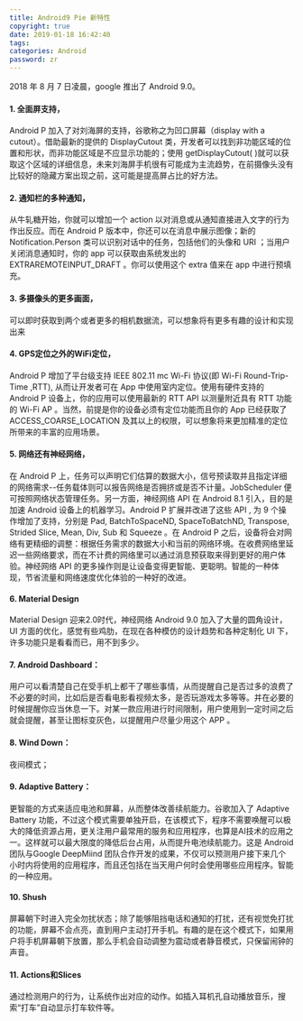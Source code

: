 ```yaml
---
title: Android9 Pie 新特性
copyright: true
date: 2019-01-18 16:42:40
tags:
categories: Android
password: zr
---
```


2018 年 8 月 7 日凌晨，google 推出了 Android 9.0。

<!--more-->

#### 1. 全面屏支持，
Android P 加入了对刘海屏的支持，谷歌称之为凹口屏幕（display with a cutout）。借助最新的提供的 DisplayCutout 类，开发者可以找到非功能区域的位置和形状，而非功能区域是不应显示功能的；使用 getDisplayCutout( )就可以获取这个区域的详细信息，未来刘海屏手机很有可能成为主流趋势，在前摄像头没有比较好的隐藏方案出现之前，这可能是提高屏占比的好方法。

#### 2. 通知栏的多种通知，
从牛轧糖开始，你就可以增加一个 action 以对消息或从通知直接进入文字的行为作出反应。而在 Android P 版本中，你还可以在消息中展示图像；新的 Notification.Person 类可以识别对话中的任务，包括他们的头像和 URI ；当用户关闭消息通知时，你的 app 可以获取由系统发出的 EXTRAREMOTEINPUT_DRAFT 。你可以使用这个 extra 值来在 app 中进行预填充。

#### 3. 多摄像头的更多画面，
可以即时获取到两个或者更多的相机数据流，可以想象将有更多有趣的设计和实现出来

#### 4. GPS定位之外的WiFi定位，
Android P 增加了平台级支持 IEEE 802.11 mc Wi-Fi 协议(即 Wi-Fi Round-Trip-Time ,RTT), 从而让开发者可在 App 中使用室内定位。使用有硬件支持的 Android P 设备上，你的应用可以使用最新的 RTT API 以测量附近具有 RTT 功能的 Wi-Fi AP 。当然，前提是你的设备必须有定位功能而且你的 App 已经获取了 ACCESS_COARSE_LOCATION 及其以上的权限，可以想象将来更加精准的定位所带来的丰富的应用场景。

#### 5. 网络还有神经网络，
在 Android P 上，任务可以声明它们估算的数据大小，信号预读取并且指定详细的网络需求--任务载体则可以报告网络是否拥挤或是否不计量。JobScheduler 便可按照网络状态管理任务。另一方面，神经网络 API 在 Android 8.1 引入，目的是加速 Android 设备上的机器学习。Android P 扩展并改进了这些 API , 为 9 个操作增加了支持，分别是 Pad, BatchToSpaceND, SpaceToBatchND, Transpose, Strided Slice, Mean, Div, Sub 和 Squeeze 。在 Android P 之后，设备将会对网络有更精细的调整：根据任务需求的数据大小和当前的网络环境。在收费网络里延迟一些网络要求，而在不计费的网络里可以通过消息预获取来得到更好的用户体验。神经网络 API 的更多操作则是让设备变得更智能、更聪明。智能的一种体现，节省流量和网络速度优化体验的一种好的改进。

#### 6. Material Design
Material Design 迎来2.0时代，神经网络 Android 9.0 加入了大量的圆角设计，UI 方面的优化，感觉有些鸡肋，在现在各种模仿的设计趋势和各种定制化 UI 下，许多功能只是看看而已，用不到多少。

#### 7. Android Dashboard：
用户可以看清楚自己在受手机上都干了哪些事情，从而提醒自己是否过多的浪费了不必要的时间，比如后是否看电影看视频太多，是否玩游戏太多等等。并在必要的时候提醒你应当休息一下。对某一款应用进行时间限制，用户使用到一定时间之后就会提醒，甚至让图标变灰色，以提醒用户尽量少用这个 APP 。

#### 8. Wind Down：
夜间模式；

#### 9. Adaptive Battery：
 更智能的方式来适应电池和屏幕，从而整体改善续航能力。谷歌加入了 Adaptive Battery 功能，不过这个模式需要单独开启，在该模式下，程序不需要唤醒可以极大的降低资源占用，更关注用户最常用的服务和应用程序，也算是AI技术的应用之一。这样就可以最大限度的降低后台占用，从而提升电池续航能力。这是 Android 团队与Google DeepMiind 团队合作开发的成果，不仅可以预测用户接下来几个小时内将使用的应用程序，而且还包括在当天用户何时会使用哪些应用程序。智能的一种应用。

#### 10. Shush
屏幕朝下时进入完全勿扰状态；除了能够阻挡电话和通知的打扰，还有视觉免打扰的功能，屏幕不会点亮，直到用户主动打开手机。有趣的是在这个模式下，如果用户将手机屏幕朝下放置，那么手机会自动调整为震动或者静音模式，只保留闹钟的声音。

#### 11. Actions和Slices
通过检测用户的行为，让系统作出对应的动作。如插入耳机孔自动播放音乐，搜索“打车”自动显示打车软件等。